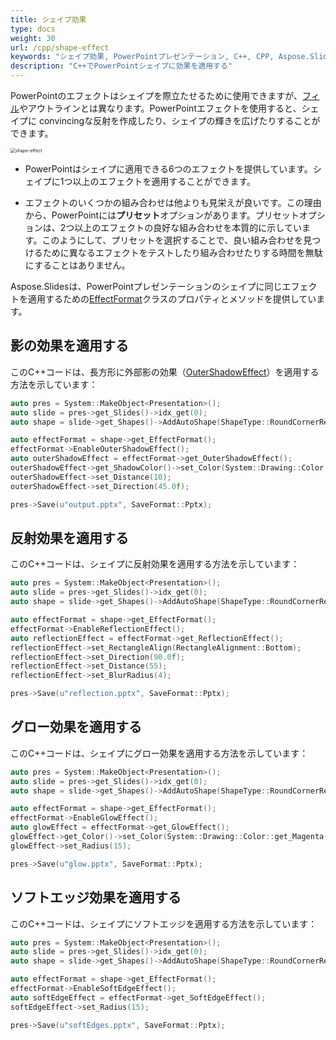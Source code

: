 ```yaml
---
title: シェイプ効果
type: docs
weight: 30
url: /cpp/shape-effect
keywords: "シェイプ効果, PowerPointプレゼンテーション, C++, CPP, Aspose.Slides for C++"
description: "C++でPowerPointシェイプに効果を適用する"
---
```


PowerPointのエフェクトはシェイプを際立たせるために使用できますが、[フィル](/slides/cpp/shape-formatting/#gradient-fill)やアウトラインとは異なります。PowerPointエフェクトを使用すると、シェイプに convincingな反射を作成したり、シェイプの輝きを広げたりすることができます。

<img src="shape-effect.png" alt="shape-effect" style="zoom:50%;" />

* PowerPointはシェイプに適用できる6つのエフェクトを提供しています。シェイプに1つ以上のエフェクトを適用することができます。

* エフェクトのいくつかの組み合わせは他よりも見栄えが良いです。この理由から、PowerPointには**プリセット**オプションがあります。プリセットオプションは、2つ以上のエフェクトの良好な組み合わせを本質的に示しています。このようにして、プリセットを選択することで、良い組み合わせを見つけるために異なるエフェクトをテストしたり組み合わせたりする時間を無駄にすることはありません。

Aspose.Slidesは、PowerPointプレゼンテーションのシェイプに同じエフェクトを適用するための[EffectFormat](https://reference.aspose.com/slides/cpp/class/aspose.slides.effect_format/)クラスのプロパティとメソッドを提供しています。

## **影の効果を適用する**

このC++コードは、長方形に外部影の効果（[OuterShadowEffect](https://reference.aspose.com/slides/cpp/class/aspose.slides.effect_format#aea1a48246d3240e29092498f648bc028)）を適用する方法を示しています：

```c++
auto pres = System::MakeObject<Presentation>();
auto slide = pres->get_Slides()->idx_get(0);
auto shape = slide->get_Shapes()->AddAutoShape(ShapeType::RoundCornerRectangle, 20.0f, 20.0f, 200.0f, 150.0f);

auto effectFormat = shape->get_EffectFormat();
effectFormat->EnableOuterShadowEffect();
auto outerShadowEffect = effectFormat->get_OuterShadowEffect();
outerShadowEffect->get_ShadowColor()->set_Color(System::Drawing::Color::get_DarkGray());
outerShadowEffect->set_Distance(10);
outerShadowEffect->set_Direction(45.0f);

pres->Save(u"output.pptx", SaveFormat::Pptx);
```

## **反射効果を適用する**

このC++コードは、シェイプに反射効果を適用する方法を示しています：

```c++
auto pres = System::MakeObject<Presentation>();
auto slide = pres->get_Slides()->idx_get(0);
auto shape = slide->get_Shapes()->AddAutoShape(ShapeType::RoundCornerRectangle, 20.0f, 20.0f, 200.0f, 150.0f);

auto effectFormat = shape->get_EffectFormat();
effectFormat->EnableReflectionEffect();
auto reflectionEffect = effectFormat->get_ReflectionEffect();
reflectionEffect->set_RectangleAlign(RectangleAlignment::Bottom);
reflectionEffect->set_Direction(90.0f);
reflectionEffect->set_Distance(55);
reflectionEffect->set_BlurRadius(4);

pres->Save(u"reflection.pptx", SaveFormat::Pptx);
```

## **グロー効果を適用する**

このC++コードは、シェイプにグロー効果を適用する方法を示しています：

```c++
auto pres = System::MakeObject<Presentation>();
auto slide = pres->get_Slides()->idx_get(0);
auto shape = slide->get_Shapes()->AddAutoShape(ShapeType::RoundCornerRectangle, 20.0f, 20.0f, 200.0f, 150.0f);

auto effectFormat = shape->get_EffectFormat();
effectFormat->EnableGlowEffect();
auto glowEffect = effectFormat->get_GlowEffect();
glowEffect->get_Color()->set_Color(System::Drawing::Color::get_Magenta());
glowEffect->set_Radius(15);

pres->Save(u"glow.pptx", SaveFormat::Pptx);
```

## **ソフトエッジ効果を適用する**

このC++コードは、シェイプにソフトエッジを適用する方法を示しています：

```c++
auto pres = System::MakeObject<Presentation>();
auto slide = pres->get_Slides()->idx_get(0);
auto shape = slide->get_Shapes()->AddAutoShape(ShapeType::RoundCornerRectangle, 20.0f, 20.0f, 200.0f, 150.0f);

auto effectFormat = shape->get_EffectFormat();
effectFormat->EnableSoftEdgeEffect();
auto softEdgeEffect = effectFormat->get_SoftEdgeEffect();
softEdgeEffect->set_Radius(15);

pres->Save(u"softEdges.pptx", SaveFormat::Pptx);
```